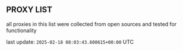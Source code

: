 ## PROXY LIST

all proxies in this list were collected from open sources and tested for functionality

last update: `2025-02-18 08:03:43.600615+00:00` UTC